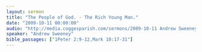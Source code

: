 ```yaml
---
layout: sermon
title: "The People of God. - The Rich Young Man."
date: "2009-10-11 00:00:00"
audio: "http://media.coggesparish.com/sermons/2009-10-11 Andrew Sweeney.mp3"
speaker: "Andrew Sweeney"
bible_passages: ["1Peter 2:9-12,Mark 10:17-31"]
---
```

